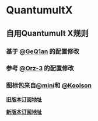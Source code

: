 # QuantumultX

## 自用Quantumult X规则  

### 基于 [@GeQ1an](https://github.com/GeQ1an/QuantumultX) 的配置修改
### 参考 [@Orz-3](https://github.com/Orz-3/QuantumultX) 的配置修改
### 图标包来自[@mini](https://github.com/Orz-3/mini)和 [@Koolson](https://github.com/Koolson/Qure)

**[旧版本订阅地址](https://raw.githubusercontent.com/39Hz/QuantumultX/main/39Hz.conf)**

**[新版本订阅地址](https://raw.githubusercontent.com/39Hz/QuantumultX/main/QuanX.conf)**
